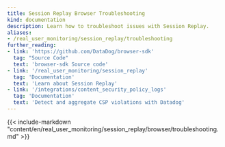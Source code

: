 ```yaml
---
title: Session Replay Browser Troubleshooting
kind: documentation
description: Learn how to troubleshoot issues with Session Replay.
aliases:
- /real_user_monitoring/session_replay/troubleshooting
further_reading:
- link: 'https://github.com/DataDog/browser-sdk'
  tag: "Source Code"
  text: 'browser-sdk Source code'
- link: '/real_user_monitoring/session_replay'
  tag: 'Documentation'
  text: 'Learn about Session Replay'
- link: '/integrations/content_security_policy_logs'
  tag: 'Documentation'
  text: 'Detect and aggregate CSP violations with Datadog'
---
```


{{< include-markdown "content/en/real_user_monitoring/session_replay/browser/troubleshooting.md" >}}